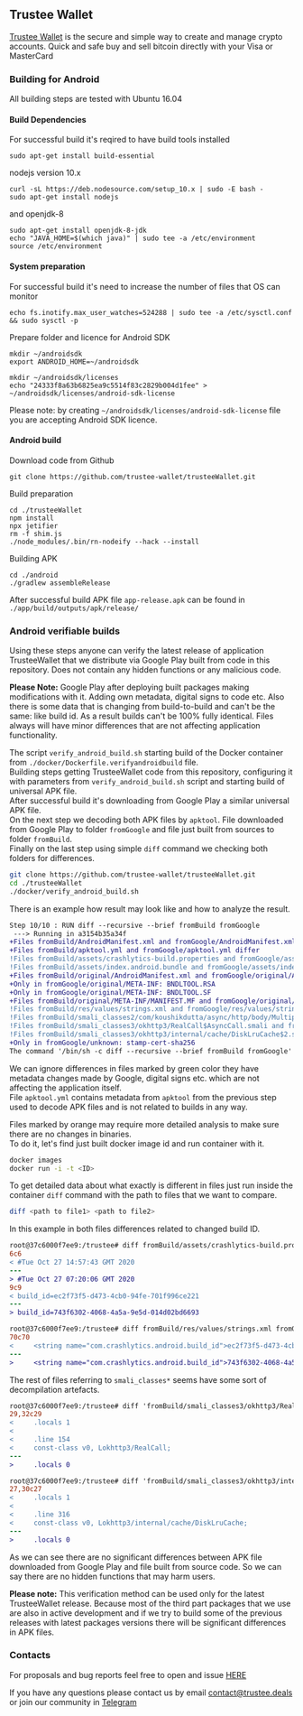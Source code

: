 ## Trustee Wallet

[Trustee Wallet](https://trustee.deals/) is the secure and simple way to create and manage crypto accounts. Quick and safe buy and sell bitcoin directly with your Visa or MasterCard



### Building for Android 

All building steps are tested with Ubuntu 16.04


#### Build Dependencies

For successful build it's reqired to have build tools installed
```
sudo apt-get install build-essential
```

nodejs version 10.x 
```
curl -sL https://deb.nodesource.com/setup_10.x | sudo -E bash -
sudo apt-get install nodejs
```

and openjdk-8
```
sudo apt-get install openjdk-8-jdk
echo "JAVA_HOME=$(which java)" | sudo tee -a /etc/environment
source /etc/environment
```

#### System preparation
For successful build it's need to increase the number of files that OS can monitor
```
echo fs.inotify.max_user_watches=524288 | sudo tee -a /etc/sysctl.conf && sudo sysctl -p
```
Prepare folder and licence for Android SDK
```
mkdir ~/androidsdk
export ANDROID_HOME=~/androidsdk

mkdir ~/androidsdk/licenses 
echo "24333f8a63b6825ea9c5514f83c2829b004d1fee" >  ~/androidsdk/licenses/android-sdk-license
```
Please note: by creating `~/androidsdk/licenses/android-sdk-license` file you are accepting Android SDK licence. 

#### Android build
Download code from Github
```
git clone https://github.com/trustee-wallet/trusteeWallet.git
```

Build preparation
```
cd ./trusteeWallet
npm install
npx jetifier
rm -f shim.js
./node_modules/.bin/rn-nodeify --hack --install
```

Building APK
```
cd ./android
./gradlew assembleRelease
```

After successful build APK file `app-release.apk` can be found in `./app/build/outputs/apk/release/`

### Android verifiable builds

Using these steps anyone can verify the latest release of application TrusteeWallet that we distribute via Google Play built from code in this repository. Does not contain any hidden functions or any malicious code.

**Please Note:** Google Play after deploying built packages making modifications with it.
Adding own metadata, digital signs to code etc. Also there is some data that is changing from build-to-build and can't be the same: like build id. As a result builds can't be 100% fully identical. Files always will have minor differences that are not affecting application functionality.  

The script `verify_android_build.sh` starting build of the Docker container from `./docker/Dockerfile.verifyandroidbuild` file.  
Building steps getting TrusteeWallet code from this repository, configuring it with parameters from `verify_android_build.sh` script and starting build of universal APK file.   
After successful build it's downloading from Google Play a similar universal APK file.  
On the next step we decoding both APK files by `apktool`. File downloaded from Google Play to folder `fromGoogle` and file just built from sources to folder `fromBuild`.  
Finally on the last step using simple `diff` command we checking both folders for differences.  

```bash 
git clone https://github.com/trustee-wallet/trusteeWallet.git
cd ./trusteeWallet
./docker/verify_android_build.sh
```

There is an example how result may look like and how to analyze the result.


```diff
Step 10/10 : RUN diff --recursive --brief fromBuild fromGoogle
 ---> Running in a3154b35a34f
+Files fromBuild/AndroidManifest.xml and fromGoogle/AndroidManifest.xml differ
+Files fromBuild/apktool.yml and fromGoogle/apktool.yml differ
!Files fromBuild/assets/crashlytics-build.properties and fromGoogle/assets/crashlytics-build.properties differ
!Files fromBuild/assets/index.android.bundle and fromGoogle/assets/index.android.bundle differ
+Files fromBuild/original/AndroidManifest.xml and fromGoogle/original/AndroidManifest.xml differ
+Only in fromGoogle/original/META-INF: BNDLTOOL.RSA
+Only in fromGoogle/original/META-INF: BNDLTOOL.SF
+Files fromBuild/original/META-INF/MANIFEST.MF and fromGoogle/original/META-INF/MANIFEST.MF differ
!Files fromBuild/res/values/strings.xml and fromGoogle/res/values/strings.xml differ
!Files fromBuild/smali_classes2/com/koushikdutta/async/http/body/MultipartFormDataBody$6.smali and fromGoogle/smali_classes2/com/koushikdutta/async/http/body/MultipartFormDataBody$6.smali differ
!Files fromBuild/smali_classes3/okhttp3/RealCall$AsyncCall.smali and fromGoogle/smali_classes3/okhttp3/RealCall$AsyncCall.smali differ
!Files fromBuild/smali_classes3/okhttp3/internal/cache/DiskLruCache$2.smali and fromGoogle/smali_classes3/okhttp3/internal/cache/DiskLruCache$2.smali differ
+Only in fromGoogle/unknown: stamp-cert-sha256
The command '/bin/sh -c diff --recursive --brief fromBuild fromGoogle' returned a non-zero code: 1
```

We can ignore differences in files marked by green color they have metadata changes made by Google, digital signs etc. which are not affecting the application itself.   
File `apktool.yml` contains metadata from `apktool` from the previous step used to decode APK files and is not related to builds in any way.

Files marked by orange may require more detailed analysis to make sure there are no changes in binaries.  
To do it, let's find just built docker image id and run container with it.

```bash
docker images
docker run -i -t <ID>
```
To get detailed data about what exactly is different in files just run inside the container `diff` command with the path to files that we want to compare.

```bash
diff <path to file1> <path to file2>
```

In this example in both files differences related to changed build ID.

```diff
root@37c6000f7ee9:/trustee# diff fromBuild/assets/crashlytics-build.properties fromGoogle/assets/crashlytics-build.properties
6c6
< #Tue Oct 27 14:57:43 GMT 2020
---
> #Tue Oct 27 07:20:06 GMT 2020
9c9
< build_id=ec2f73f5-d473-4cb0-94fe-701f996ce221
---
> build_id=743f6302-4068-4a5a-9e5d-014d02bd6693
```

```diff
root@37c6000f7ee9:/trustee# diff fromBuild/res/values/strings.xml fromGoogle/res/values/strings.xml
70c70
<     <string name="com.crashlytics.android.build_id">ec2f73f5-d473-4cb0-94fe-701f996ce221</string>
---
>     <string name="com.crashlytics.android.build_id">743f6302-4068-4a5a-9e5d-014d02bd6693</string>
```

The rest of files referring to `smali_classes*` seems have some sort of decompilation artefacts.

```diff
root@37c6000f7ee9:/trustee# diff 'fromBuild/smali_classes3/okhttp3/RealCall$AsyncCall.smali' 'fromGoogle/smali_classes3/okhttp3/RealCall$AsyncCall.smali'
29,32c29
<     .locals 1
<
<     .line 154
<     const-class v0, Lokhttp3/RealCall;
---
>     .locals 0
```

```diff
root@37c6000f7ee9:/trustee# diff 'fromBuild/smali_classes3/okhttp3/internal/cache/DiskLruCache$2.smali' 'fromGoogle/smali_classes3/okhttp3/internal/cache/DiskLruCach$2.smali'
27,30c27
<     .locals 1
<
<     .line 316
<     const-class v0, Lokhttp3/internal/cache/DiskLruCache;
---
>     .locals 0
```

As we can see there are no significant differences between APK file downloaded from Google Play and file built from source code. So we can say there are no hidden functions that may harm users.   

**Please note:** This verification method can be used only for the latest TrusteeWallet release. Because most of the third part packages that we use are also in active development and if we try to build some of the previous releases with latest packages versions there will be significant differences in APK files.  


### Contacts
For proposals and bug reports feel free to open and issue [HERE](https://github.com/trustee-wallet/trusteeWallet/issues)

If you have any questions please contact us by email <contact@trustee.deals> or join our community in [Telegram](https://t.me/trustee_wallet)


